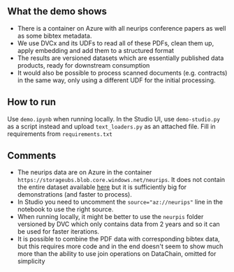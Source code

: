 ## What the demo shows

* There is a container on Azure with all neurips conference papers as well as some bibtex metadata.
* We use DVCx and its UDFs to read all of these PDFs, clean them up, apply embedding and add them to a structured format
* The results are versioned datasets which are essentially published data products, ready for downstream consumption
* It would also be possible to process scanned documents (e.g. contracts) in the same way, only using a different UDF for the initial processing.

## How to run

Use `demo.ipynb` when running locally. In the Studio UI, use `demo-studio.py` as a script instead and upload `text_loaders.py` as an attached file. Fill in requirements from `requirements.txt`

## Comments
* The neurips data are on Azure in the container `https://storageubs.blob.core.windows.net/neurips`. It does not contain the entire dataset available [here](https://papers.nips.cc/) but it is sufficiently big for demonstrations (and faster to process).
* In Studio you need to uncomment the `source="az://neurips"` line in the notebook to use the right source.
* When running locally, it might be better to use the `neurpis` folder versioned by DVC which only contains data from 2 years and so it can be used for faster iterations.
* It is possible to combine the PDF data with corresponding bibtex data, but this requires more code and in the end doesn't seem to show much more than the ability to use join operations on DataChain, omitted for simplicity
